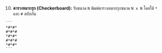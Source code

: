 10.  **ตารางหมากรุก (Checkerboard):** รับขนาด `N` พิมพ์ตารางหมากรุกขนาด `N x N` โดยใช้ `*` และ `#` สลับกัน
    
    ```
    *#*#*
    #*#*#
    *#*#*
    #*#*#
    *#*#*
    ```